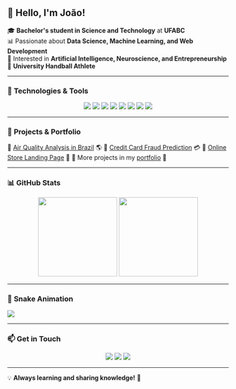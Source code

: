 ## 👋 Hello, I'm João!

🎓 **Bachelor's student in Science and Technology** at **UFABC**  
📊 Passionate about **Data Science, Machine Learning, and Web Development**  
🤖 Interested in **Artificial Intelligence, Neuroscience, and Entrepreneurship**  
🏐 **University Handball Athlete**   

---  

### 🚀 **Technologies & Tools**

<p align="center">
  <img src="https://img.shields.io/badge/Python-3776AB?style=for-the-badge&logo=python&logoColor=white" />
  <img src="https://img.shields.io/badge/Pandas-150458?style=for-the-badge&logo=pandas&logoColor=white" />
  <img src="https://img.shields.io/badge/NumPy-013243?style=for-the-badge&logo=numpy&logoColor=white" />
  <img src="https://img.shields.io/badge/Jupyter-F37626?style=for-the-badge&logo=jupyter&logoColor=white" />
  <img src="https://img.shields.io/badge/Scikit--Learn-F7931E?style=for-the-badge&logo=scikit-learn&logoColor=white" />
  <img src="https://img.shields.io/badge/Git-F05032?style=for-the-badge&logo=git&logoColor=white" />
  <img src="https://img.shields.io/badge/JavaScript-F7DF1E?style=for-the-badge&logo=javascript&logoColor=black" />
  <img src="https://img.shields.io/badge/React-20232A?style=for-the-badge&logo=react&logoColor=61DAFB" />
</p>

---  

### 📂 **Projects & Portfolio**

🔹 [Air Quality Analysis in Brazil](https://github.com/your_username/air-quality-project) 🌎
🔹 [Credit Card Fraud Prediction](https://github.com/your_username/credit-card-fraud) 💳
🔹 [Online Store Landing Page](https://github.com/your_username/online-store) 🛒
🔹 More projects in my [portfolio](https://github.com/your_username) 🚀

---  

### 📊 **GitHub Stats**

<p align="center">
  <img height="180em" src="https://github-readme-stats.vercel.app/api?username=XavierJoao&show_icons=true&theme=radical" />
  <img height="180em" src="https://github-readme-stats.vercel.app/api/top-langs/?username=XavierJoao&layout=compact&langs_count=6&theme=radical" />
</p>

---  

### 🐍 **Snake Animation**

<img src="https://github.com/XavierJoao/XavierJoao/blob/output/github-contribution-grid-snake.svg" />

---  

### 📫 **Get in Touch**

<p align="center">
  <a href="https://www.linkedin.com/in/joão-vítor-4479141a0/"><img src="https://img.shields.io/badge/LinkedIn-0077B5?style=for-the-badge&logo=linkedin&logoColor=white" /></a>
  <a href="https://github.com/XavierJoao"><img src="https://img.shields.io/badge/GitHub-181717?style=for-the-badge&logo=github&logoColor=white" /></a>
  <a href="https://www.instagram.com/_jaoxaviier/"><img src="https://img.shields.io/badge/Instagram-E4405F?style=for-the-badge&logo=instagram&logoColor=white" /></a>
</p>

---  

💡 **Always learning and sharing knowledge!** 🚀

